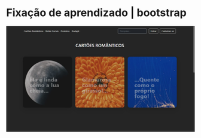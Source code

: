 # Fixação de aprendizado | bootstrap

<div align="center">

![Design preview for the project](images/Usando-Bootstrap-_D-Google-Chrome-06_08_2022-16_48_41.jpg)

</div>